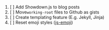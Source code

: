 1. [ ] Add Showdown.js to blog posts
2. [ ] Move`working-root` files to Github as gists
3. [ ] Create templating feature (E.g. Jekyll, Jinja)
4. [ ] Reset emoji styles ([js-emoji](https://github.com/iamcal/js-emoji "Emoji standardisation tool"))
